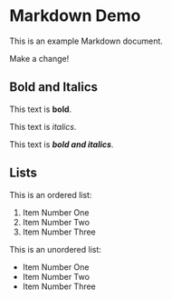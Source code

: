 # Markdown Demo

This is an example Markdown document.

Make a change!

## Bold and Italics

This text is **bold**.

This text is _italics_.

This text is **_bold and italics_**.

## Lists

This is an ordered list:

1. Item Number One
2. Item Number Two
3. Item Number Three

This is an unordered list:

- Item Number One
- Item Number Two
- Item Number Three
